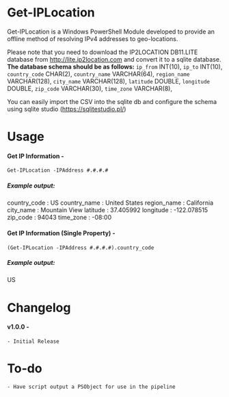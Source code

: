# Get-IPLocation

Get-IPLocation is a Windows PowerShell Module developed to provide an offline method of resolving IPv4 addresses to geo-locations.

Please note that you need to download the IP2LOCATION DB11.LITE database from http://lite.ip2location.com and convert it to a sqlite database. __The database schema should be as follows:__
`ip_from` INT(10),
`ip_to` INT(10),
`country_code` CHAR(2),
`country_name` VARCHAR(64),
`region_name` VARCHAR(128),
`city_name` VARCHAR(128),
`latitude` DOUBLE,
`longitude` DOUBLE,
`zip_code` VARCHAR(30),
`time_zone` VARCHAR(8),

You can easily import the CSV into the sqlite db and configure the schema using sqlite studio (https://sqlitestudio.pl/)

# Usage

#### Get IP Information -
    Get-IPLocation -IPAddress #.#.#.#
##### Example output:
country_code : US
country_name : United States
region_name  : California
city_name    : Mountain View
latitude     : 37.405992
longitude    : -122.078515
zip_code     : 94043
time_zone    : -08:00


#### Get IP Information (Single Property) -
    (Get-IPLocation -IPAddress #.#.#.#).country_code
##### Example output:
US


# Changelog

#### v1.0.0 -
    - Initial Release

# To-do
    - Have script output a PSObject for use in the pipeline
